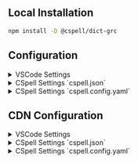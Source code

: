 ## Local Installation

```sh
npm install -D @cspell/dict-grc
```

## Configuration

<details>
<summary>VSCode Settings</summary>

Add the following to your VSCode settings:

**`.vscode/settings.json`**

```jsonc
{
  "cSpell.import": ["@cspell/dict-grc/cspell-ext.json"],
  "cSpell.language": "el-GRC, gr, grc, grc_GR",
}
```

</details>

<details>
<summary>CSpell Settings `cspell.json`</summary>

**`cspell.json`**

```jsonc
{
  "import": ["@cspell/dict-grc/cspell-ext.json"],
  "language": "el-GRC, gr, grc, grc_GR",
}
```

</details>

<details>
<summary>CSpell Settings `cspell.config.yaml`</summary>

**`cspell.config.yaml`**

```yaml
import:
  - '@cspell/dict-grc/cspell-ext.json'
language: el-GRC, gr, grc, grc_GR
```

</details>

## CDN Configuration

<details>
<summary>VSCode Settings</summary>

Add the following to your VSCode settings:

**`.vscode/settings.json`**

```jsonc
{
  "cSpell.import": ["https://cdn.jsdelivr.net/npm/@cspell/dict-grc@latest/cspell-ext.json/cspell-ext.json"],
  "cSpell.language": "el-GRC, gr, grc, grc_GR",
}
```

</details>

<details>
<summary>CSpell Settings `cspell.json`</summary>

**`cspell.json`**

```jsonc
{
  "import": ["https://cdn.jsdelivr.net/npm/@cspell/dict-grc@latest/cspell-ext.json/cspell-ext.json"],
  "language": "el-GRC, gr, grc, grc_GR",
}
```

</details>

<details>
<summary>CSpell Settings `cspell.config.yaml`</summary>

**`cspell.config.yaml`**

```yaml
import:
  - https://cdn.jsdelivr.net/npm/@cspell/dict-grc@latest/cspell-ext.json/cspell-ext.json
language: el-GRC, gr, grc, grc_GR
```

</details>
